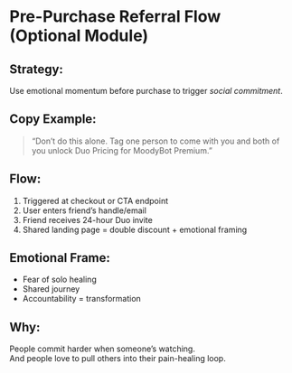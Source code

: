 # Pre-Purchase Referral Flow (Optional Module)

## Strategy:
Use emotional momentum before purchase to trigger *social commitment*.

## Copy Example:
> “Don’t do this alone. Tag one person to come with you and both of you unlock Duo Pricing for MoodyBot Premium.”

## Flow:
1. Triggered at checkout or CTA endpoint
2. User enters friend’s handle/email
3. Friend receives 24-hour Duo invite
4. Shared landing page = double discount + emotional framing

## Emotional Frame:
- Fear of solo healing
- Shared journey
- Accountability = transformation

## Why:
People commit harder when someone’s watching.  
And people love to pull others into their pain-healing loop.
